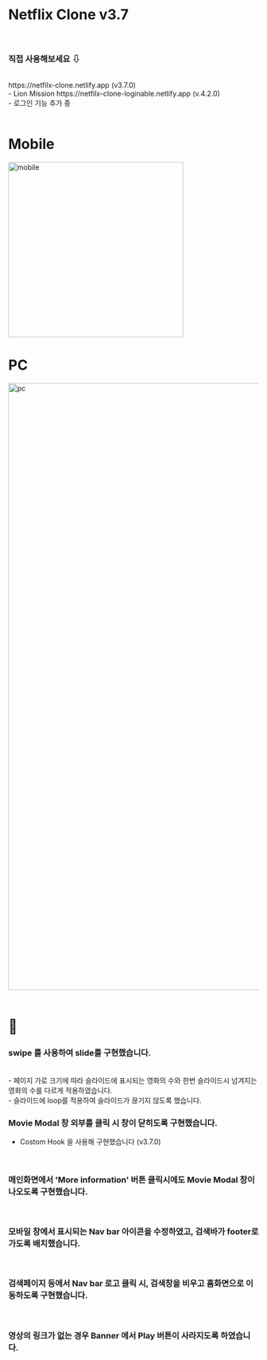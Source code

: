 # Netflix Clone v3.7

<br>

### 직접 사용해보세요 ⇩ 

<br>
https://netfilx-clone.netlify.app (v3.7.0)<br>
- Lion Mission
https://netfilx-clone-loginable.netlify.app (v.4.2.0)<br>
- 로그인 기능 추가 중
<br>
<br>

# Mobile
<img width="352" alt="mobile" src="https://user-images.githubusercontent.com/53814275/159554976-28e9d572-9aa2-4b2f-b483-a2a6c94b1425.png">


<br>

# PC
<img width="1219" alt="pc" src="https://user-images.githubusercontent.com/53814275/159555043-5f57e1a9-90a4-45f9-86e9-395a07ea27da.png">


<br>
<br>

# 📢

### swipe 를 사용하여 slide를 구현했습니다.
<br>
- 페이지 가로 크기에 따라 슬라이드에 표시되는 영화의 수와 한번 슬라이드시 넘겨지는 영화의 수를 다르게 적용하였습니다. <br>
- 슬라이드에 loop를 적용하여 슬라이드가 끊기지 않도록 했습니다.
<br>

### Movie Modal 창 외부를 클릭 시 창이 닫히도록 구현했습니다.
- Costom Hook 을 사용해 구현했습니다 (v3.7.0)
<br>

### 메인화면에서 'More information' 버튼 클릭시에도 Movie Modal 창이 나오도록 구현했습니다.
<br>

### 모바일 창에서 표시되는 Nav bar 아이콘을 수정하였고, 검색바가 footer로 가도록 배치했습니다.
<br>

### 검색페이지 등에서 Nav bar 로고 클릭 시, 검색창을 비우고 홈화면으로 이동하도록 구현했습니다.
<br>

### 영상의 링크가 없는 경우 Banner 에서 Play 버튼이 사라지도록 하였습니다. 
